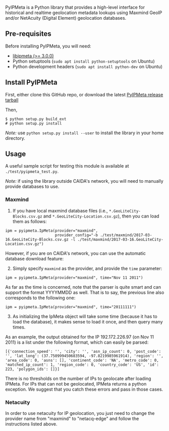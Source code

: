 PyIPMeta is a Python library that provides a high-level interface for
historical and realtime geolocation metadata lookups using Maxmind
GeoIP and/or NetAcuity (Digital Element) geolocation databases.

## Pre-requisites
Before installing PyIPMeta, you will need:
  - [libipmeta (>= 3.0.0)](https://github.com/CAIDA/libipmeta)
  - Python setuptools (`sudo apt install python-setuptools` on Ubuntu)
  - Python development headers (`sudo apt install python-dev` on Ubuntu)

## Install PyIPMeta

First, either clone this GitHub repo, or download the latest
[PyIPMeta release tarball](https://github.com/CAIDA/pyipmeta/releases)

Then,

 ```
 $ python setup.py build_ext
 # python setup.py install
 ```

_Note:_ use `python setup.py install --user` to install the library in
your home directory.

## Usage

A useful sample script for testing this module is available at
`./test/pyipmeta_test.py`.

_Note:_ if using the library outside CAIDA's network, you will need to
manually provide databases to use.

### Maxmind

1. If you have local maxmind database files (i.e.,
`*.GeoLiteCity-Blocks.csv.gz` and `*.GeoLiteCity-Location.csv.gz`),
then you can load them as follows:

```
ipm = pyipmeta.IpMeta(provider="maxmind",
                      provider_config="-b ./test/maxmind/2017-03-16.GeoLiteCity-Blocks.csv.gz -l ./test/maxmind/2017-03-16.GeoLiteCity-Location.csv.gz")
```

However, if you are on CAIDA's network, you can use the automatic
database download feature:

2. Simply specify `maxmind` as the provider, and provide the `time`
parameter:

```ipm = pyipmeta.IpMeta(provider="maxmind", time="Nov 11 2011")```

As far as the time is concerned, note that the parser is quite smart
and can support the format YYYYMMDD as well. That is to say, the
previous line also corresponds to the following one:

```ipm = pyipmeta.IpMeta(provider="maxmind", time="20111111")```

3. As initializing the IpMeta object will take some time (because it
has to load the database), it makes sense to load it once, and then
query many times.

As an example, the output obtained for the IP 192.172.226.97 (on Nov
11 2011) is a list under the following format, which can easily be
parsed:

```[{'connection_speed': '', 'city': '', 'asn_ip_count': 0, 'post_code': '', 'lat_long': (37.750999450683594, -97.8219985961914), 'region': '', 'area_code': 0, 'asns': [], 'continent_code': 'NA', 'metro_code': 0, 'matched_ip_count': 1, 'region_code': 0, 'country_code': 'US', 'id': 223, 'polygon_ids': []}]```

There is no thresholds on the number of IPs to geolocate after loading
IPMeta. For IPs that can not be geolocated, IPMeta returns a python
exception. We suggest that you catch these errors and pass in those
cases.


### Netacuity

In order to use netacuity for IP geolocation, you just need to change
the provider name from "maxmind" to "netacq-edge" and follow the
instructions listed above.
